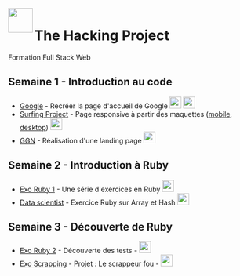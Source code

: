 <img src="https://www.thehackingproject.org/packs/packs/static_pages/assets/images/logo_purple-f414e465314f294449ed1a4cc81c2d74.png" height="50px" align="left" />

# The Hacking Project

Formation Full Stack Web

## Semaine 1 - Introduction au code

- [Google](http://bashalir.github.io/thehackingproject/google/) - Recréer la page d'accueil de Google <img height="24px" width="24px" src="https://img.icons8.com/color/48/000000/html-5.png"/> <img eight="24px" width="24px" src="https://img.icons8.com/color/48/000000/css3.png"/>
- [Surfing Project](https://bashalir.github.io/thehackingproject/surfing-project/) - Page responsive à partir des maquettes ([mobile](https://i.imgur.com/GjTtsBA.jpg/), [desktop](https://i.imgur.com/zZzjc3t.jpg)) <img height="24px" width="24px" src="https://img.icons8.com/color/48/000000/bootstrap.png"/>
- [GGN](https://bashalir.github.io/thehackingproject/ggn/) - Réalisation d'une landing page <img height="24px" width="24px" src="https://img.icons8.com/color/48/000000/sass-avatar.png"/>

## Semaine 2 - Introduction à Ruby

- [Exo Ruby 1](https://github.com/Bashalir/thehackingproject/tree/master/exo-ruby-1) - Une série d'exercices en Ruby <img height="24px" width="24px" src="https://img.icons8.com/color/48/000000/ruby-programming-language.png"/>
- [Data scientist](https://github.com/Bashalir/thehackingproject/tree/master/data_scientist) - Exercice Ruby sur Array et Hash <img height="24px" width="24px" src="https://img.icons8.com/color/48/000000/ruby-programming-language.png"/>

## Semaine 3 - Découverte de Ruby

- [Exo Ruby 2](https://github.com/Bashalir/tests-ruby) - Découverte des tests - <img height="24px" width="24px" src="https://img.icons8.com/color/48/000000/ruby-programming-language.png"/>
- [Exo Scrapping](https://github.com/Bashalir/crazy_scrapper) - Projet : Le scrappeur fou - <img height="24px" width="24px" src="https://img.icons8.com/color/48/000000/ruby-programming-language.png"/>